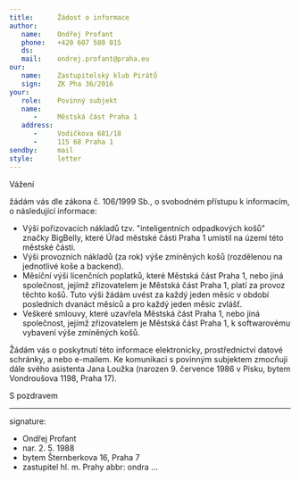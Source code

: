 ```yaml
---
title:      Žádost o informace
author:
   name:    Ondřej Profant
   phone:   +420 607 580 015
   ds:      
   mail:    ondrej.profant@praha.eu
our:
   name:    Zastupitelský klub Pirátů
   sign:    ZK Pha 36/2016
your:
   role:    Povinný subjekt
   name:    
      -     Městská část Praha 1
   address:
      -     Vodičkova 681/18
      -     115 68 Praha 1
sendby:     mail
style:      letter
---
```


Vážení

žádám vás dle zákona č. 106/1999 Sb., o svobodném přístupu k informacím, o následující informace:

* Výši pořizovacích nákladů tzv. "inteligentních odpadkových košů" značky BigBelly, které Úřad městské části Praha 1 umístil na území této městské části. 
* Výši provozních nákladů (za rok) výše zmíněných košů (rozdělenou na jednotlivé koše a backend). 
* Měsíční výši licenčních poplatků, které Městská část Praha 1, nebo jiná společnost, jejímž zřizovatelem je Městská část Praha 1, platí za provoz těchto košů. Tuto výši žádám uvést za každý jeden měsíc v období posledních dvanáct měsíců a pro každý jeden měsíc zvlášť.
* Veškeré smlouvy, které uzavřela Městská část Praha 1, nebo jiná společnost, jejímž zřizovatelem je Městská část Praha 1, k softwarovému vybavení výše zmíněných košů.

Žádám vás o poskytnutí této informace elektronicky, prostřednictví datové schránky, a nebo e-mailem. Ke komunikaci s povinným subjektem zmocňuji dále svého asistenta Jana Loužka (narozen 9. července 1986 v Písku, bytem Vondroušova 1198, Praha 17). 

S pozdravem

---
signature: 
  - Ondřej Profant
  - nar. 2. 5. 1988
  - bytem Šternberkova 16, Praha 7
  - zastupitel hl. m. Prahy
abbr:       ondra
...
